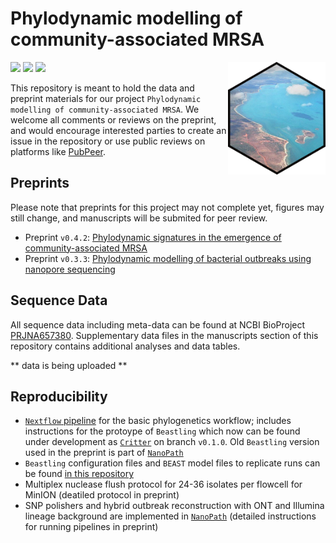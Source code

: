 # Phylodynamic modelling of community-associated MRSA 

<a href='https://github.com/esteinig'><img src='docs/logo.png' align="right" height="180" /></a>

![](https://img.shields.io/badge/lang-nextflow-black.svg)
![](https://img.shields.io/badge/version-0.1.0-purple.svg)
![](https://img.shields.io/badge/biorxiv-v1-blue.svg)

This repository is meant to hold the data and preprint materials for our project `Phylodynamic modelling of community-associated MRSA`. We welcome all comments or reviews on the preprint, and would encourage interested parties to create an issue in the repository or use public reviews on platforms like [PubPeer](https://pubpeer.com/search?q=https%3A%2F%2Fdoi.org%2F10.1101%2F2021.04.30.442212+).

## Preprints 

Please note that preprints for this project may not complete yet, figures may still change, and manuscripts will be submited for peer review.

* Preprint `v0.4.2`: [Phylodynamic signatures in the emergence of community-associated MRSA](https://www.biorxiv.org/content/10.1101/2021.04.30.442212v1.abstract)
* Preprint `v0.3.3`: [Phylodynamic modelling of bacterial outbreaks using nanopore sequencing](https://www.biorxiv.org/content/10.1101/2021.04.30.442218v1)

## Sequence Data

All sequence data including meta-data can be found at NCBI BioProject [PRJNA657380](https://www.ncbi.nlm.nih.gov/bioproject?term=PRJNA657380). Supplementary data files in the manuscripts section of this repository contains additional analyses and data tables.

** data is being uploaded **

## Reproducibility

* [`Nextflow` pipeline](https://github.com/np-core/np-phybeast) for the basic phylogenetics workflow; includes instructions for the protoype of `Beastling` which now can be found under development as [`Critter`](https://github.com/esteinig/critter/) on branch `v0.1.0`. Old `Beastling` version used in the preprint is part of [`NanoPath`](https://github.com/np-core/nanopath)
* `Beastling` configuration files and `BEAST` model files to replicate runs can be found [in this repository](manuscripts/models)
* Multiplex nuclease flush protocol for 24-36 isolates per flowcell for MinION (deatiled protocol in preprint)
* SNP polishers and hybrid outbreak reconstruction with ONT and Illumina lineage background are implemented in [`NanoPath`](https://github.com/np-core/nanopath) (detailed instructions for running pipelines in preprint)
